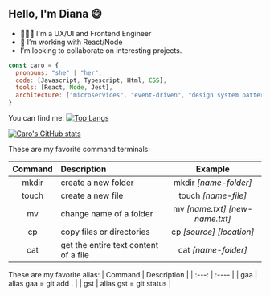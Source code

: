 ##  Hello, I'm Diana :smile:
- 🙋🏻‍♀️ I'm a UX/UI and Frontend Engineer
- 🌱 I’m working with React/Node
-  I’m looking to collaborate on interesting projects.

```javascript
const caro = {
  pronouns: "she" | "her",
  code: [Javascript, Typescript, Html, CSS],
  tools: [React, Node, Jest],
  architecture: ["microservices", "event-driven", "design system pattern"],
}
```
You can find me: 
[![Top Langs](https://github-readme-stats.vercel.app/api/top-langs/?username=cookblue&layout=compact)](https://github.com/anuraghazra/github-readme-stats)

[![Caro's GitHub stats](https://github-readme-stats.vercel.app/api?username=cookblue&show_icons=true&theme=radical)](https://github.com/anuraghazra/github-readme-stats)

These are my favorite command terminals:

| Command  | Description | Example |
| :---: | :---- | :---: |
| mkdir   | create a new folder | mkdir _[name-folder]_ 
|  touch  | create a new file  |  touch _[name-file]_ |
|  mv       |  change name of a folder | mv _[name.txt] [new-name.txt]_ 
|   cp      |  copy files or directories                   | cp _[source] [location]_
|   cat      |   get the entire text content of a file         | cat _[name-folder]_

These are my favorite alias:
| Command  | Description            | 
| :---:    | :----                  | 
| gaa      | alias gaa = git add .  |
| gst      | alias gst = git status |
